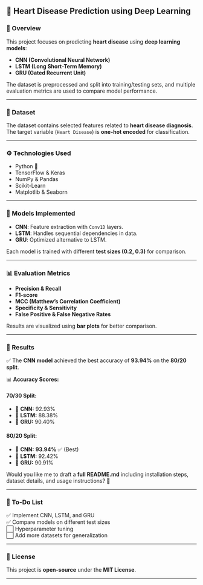 ## 🏥 Heart Disease Prediction using Deep Learning  

### 📌 Overview  
This project focuses on predicting **heart disease** using **deep learning models**:  
- **CNN (Convolutional Neural Network)**  
- **LSTM (Long Short-Term Memory)**  
- **GRU (Gated Recurrent Unit)**  

The dataset is preprocessed and split into training/testing sets, and multiple evaluation metrics are used to compare model performance.  

---

### 📂 Dataset  
The dataset contains selected features related to **heart disease diagnosis**. The target variable (`Heart Disease`) is **one-hot encoded** for classification.  

---

### ⚙️ Technologies Used  
- Python 🐍  
- TensorFlow & Keras  
- NumPy & Pandas  
- Scikit-Learn  
- Matplotlib & Seaborn  

---

### 🚀 Models Implemented  
- **CNN**: Feature extraction with `Conv1D` layers.  
- **LSTM**: Handles sequential dependencies in data.  
- **GRU**: Optimized alternative to LSTM.  

Each model is trained with different **test sizes (0.2, 0.3)** for comparison.  

---

### 📊 Evaluation Metrics  
- **Precision & Recall**  
- **F1-score**  
- **MCC (Matthew’s Correlation Coefficient)**  
- **Specificity & Sensitivity**  
- **False Positive & False Negative Rates**  

Results are visualized using **bar plots** for better comparison.  

---

### 📌 Results  
✅ The **CNN model** achieved the best accuracy of **93.94%** on the **80/20 split**.  

📊 **Accuracy Scores:**  
#### **70/30 Split:**  
- 🧠 **CNN:** 92.93%  
- 🔄 **LSTM:** 88.38%  
- 🔁 **GRU:** 90.40%  

#### **80/20 Split:**  
- 🧠 **CNN:** **93.94%** ✅ (Best)  
- 🔄 **LSTM:** 92.42%  
- 🔁 **GRU:** 90.91%  

Would you like me to draft a **full README.md** including installation steps, dataset details, and usage instructions? 🚀 

---

### 📝 To-Do List  
✅ Implement CNN, LSTM, and GRU  
✅ Compare models on different test sizes  
⬜ Hyperparameter tuning  
⬜ Add more datasets for generalization  

---

### 📜 License  
This project is **open-source** under the **MIT License**.  

---
